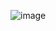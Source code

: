 ![image](https://github.com/Marijou/audiv027-2024-1/assets/163590875/a5e85769-9afe-4401-b8cc-37d7aabf571b)
